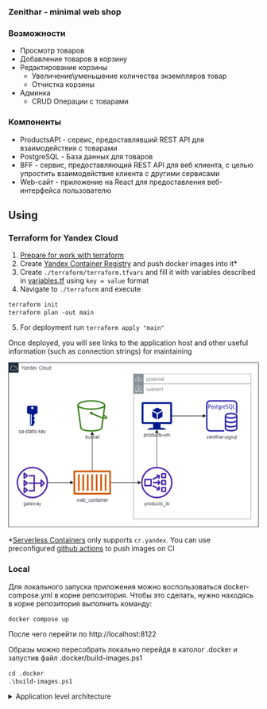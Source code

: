 ### Zenithar - minimal web shop

### Возможности

- Просмотр товаров
- Добавление товаров в корзину
- Редактирование корзины
  - Увеличение\уменьшение количества экземпляров товар
  - Отчистка корзины
- Админка
  - CRUD Операции с товарами


### Компоненты

- ProductsAPI - сервис, предоставлявший REST API для взаимодействия с товарами
- PostgreSQL - База данных для товаров
- BFF - сервис, предоставляющий REST API для веб клиента, с целью упростить взаимодействие клиента с другими сервисами
- Web-сайт - приложение на React для предоставления веб-интерфейса пользователю

## Using
### Terraform for Yandex Cloud
1. [Prepare for work with terraform](https://cloud.yandex.com/en/docs/tutorials/infrastructure-management/terraform-quickstart)
2. Create [Yandex Container Registry](https://cloud.yandex.com/en/services/container-registry) and push docker images into it*
3. Create `./terraform/terraform.tfvars` and fill it with variables described in [variables.tf](./terraform/variables.tf) using `key = value` format
4. Navigate to `./terraform` and execute
```
terraform init
terraform plan -out main
```
5. For deployment run `terraform apply "main"`

Once deployed, you will see links to the application host and other useful information (such as connection strings) for maintaining

![Zenithar Yandex Cloud Topology](.static/zenithar-yc.drawio.png)

\*[Serverless Containers](https://cloud.yandex.com/en/docs/serverless-containers/quickstart/container#create-container) only supports `cr.yandex`. You can use preconfigured [github actions](./.github/workflows/main.yml) to push images on CI

### Local
Для локального запуска приложения можно воспользоваться docker-compose.yml в корне репозитория. Чтобы это сделать, нужно находясь в корне репозитория выполнить команду:
```
docker compose up
```
После чего перейти по http://localhost:8122

Образы можно пересобрать локально перейдя в католог .docker и запустив файл .docker/build-images.ps1
```
cd .docker
.\build-images.ps1
```

<details>
  <summary>Application level architecture</summary>

### Точки расширения
 - Добавление новых страниц на web-сайт
 - Добавление новых возможностей в API сервисов
 - Интеграция API сервисов друг с другом, или внешними сервисами

## Ключевые особенности
### Точки расширения
#### BackEnd
- Во всех апи-контроллерах используются сервисы из уровня приложения. Вся логика взаимодействия лежит именно в сервисах приложения. Контролеры лишь конвертируют модели веб запросов к доменным моделям и обратно. Это позволит в будущем легко изменять веб-апи (версионировать, меня модели и т. п.). При этом классы, реализующие логику приложения, будут оставаться не именными
- Для доступа к данным используется паттерн Репозиторий. Благодаря ему, легко отделить уровень хранения данных, от уровня, где эти данные используются. Это позволяет менять способы хранения данных, не задевая при это логику работы приложения
- Для конфигурации приложения используется паттерн Опции. С его помощью приложение легко настроить для запуска в разных конфигурациях, что облегчает его развертывание в различных средах. Кроме этого, все настройки можно менять не пересобирая приложения, обеспечивая тем самым бОльшую гибкость
#### FrontEnd
- Адаптивная верстка. Благодаря ей можно легко добавлять новые страницы и компоненты, сразу доступные для широкой аудитории пользователей
- Управление состоянием с помощью redux. Использование redux позволяет отделить логику хранения состояния от отрисовки компонентов. Благодаря этом становиться возможным более легко добавлять новые компоненты, не зависящие друг от друга
#### Дополнительно
- Для сервисов написанны Docker-файлы. Используя их, можно собрать image сервисов. После чего, можно использовать image для развертывания приложения в любой среде поддерживающей Docker. В связке с использованием возможности конфигурированния, это открывает возможность деплоя приложения в огромное количество сред
### DI-контейнер
Для сервисов используется Microsoft.DI. Конфигурация контейнера происходит до старта приложения. Подробнее можно узнать тут или тут.
### Разделение на слои
В каждом сервисе можно выделить четыре слоя:
1. Core
2. Application
3. DataAccess
4. WebApi
#### 1. Core
В этом слое инкапсулирована доменная область для сервиса. Здесь хранятся модели содержащие в себе логику предметной области
#### 2. Application
В этом слое реализована логика для конкретных сценариев пользователя. Этот слой является связующим между слоем Core и DataAccess
#### 3. DataAccess
Этот слой реализует интерфейс для доступа к данным и их хранению. Он также инкапсулирует модели для хранения данных. Здесь происходит конвертация доменных моделей к моделям баз данных и обратно
#### 4. WebApi
Этот слой представляет собой публичный интерфейс для пользователей, в том числе и для других сервисов. Реализован в стиле REST API. Здесь преобразуется информация полученная из вне к известным доменным моделям и вызываются соответствующие запросы из уровня приложения (Application). После чего результат запроса преобразуется обратно из доменной модели к моделям WebApi, и отправляется клиенту
### Обработка ошибок
Для WebApi слоя обработка ошибок происходит в ExceptionFilter. Это гарантирует, что все ошибки, возникшие во время запросов пользователя, будут отловлены и приведены к единообразному виду. Таким образом и клиенту будет понятно почему запрос не удался, и мы не раскроем деталей внутренней реализации
В приложение присутствует легированные, благодаря которому мы узнаем, где и когда произошла ошибка. А также сможем понять более детально понять контекст ее возникновения, путем анализа логов

</details>
